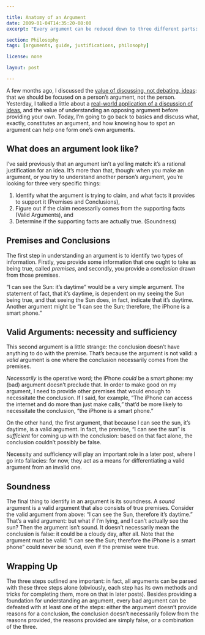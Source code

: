 ```yaml
---

title: Anatomy of an Argument
date: 2009-01-04T14:35:20-08:00
excerpt: "Every argument can be reduced down to three different parts: any argument can be understood or defeated by identifying these parts."

section: Philosophy
tags: [arguments, guide, justifications, philosophy]

license: none

layout: post

---
```


A few months ago, I discussed the [value of discussing, not debating, ideas][1]: that we should be focused on a person’s argument, not the person. Yesterday, I talked a little about a [real-world application of a discussion of ideas][2], and the value of understanding an opposing argument before providing your own. Today, I’m going to go back to basics and discuss what, exactly, constitutes an argument, and how knowing how to spot an argument can help one form one’s own arguments.

## What does an argument look like?

I’ve said previously that an argument isn’t a yelling match: it’s a rational justification for an idea. It’s more than that, though: when you make an argument, or you try to understand another person’s argument, you’re looking for three very specific things:

1. Identify what the argument is trying to claim, and what facts it provides to support it (Premises and Conclusions),
2. Figure out if the claim necessarily comes from the supporting facts (Valid Arguments), and
3. Determine if the supporting facts are actually true. (Soundness)

## Premises and Conclusions

The first step in understanding an argument is to identify two types of information. Firstly, you provide some information that one ought to take as being true, called *premises*, and secondly, you provide a *conclusion* drawn from those premises.

“I can see the Sun: it’s daytime” would be a very simple argument. The statement of fact, that it’s daytime, is dependent on my seeing the Sun being true, and that seeing the Sun does, in fact, indicate that it’s daytime. Another argument might be “I can see the Sun; therefore, the iPhone is a smart phone.”

## Valid Arguments: necessity and sufficiency

This second argument is a little strange: the conclusion doesn’t have anything to do with the premise. That’s because the argument is not valid: a *valid* argument is one where the conclusion necessarily comes from the premises.

*Necessarily* is the operative word; the iPhone *could* be a smart phone: my (bad) argument doesn’t preclude that. In order to make good on my argument, I need to provide other premises that would enough to necessitate the conclusion. If I said, for example, “The iPhone can access the internet and do more than just make calls,” that’d be more likely to necessitate the conclusion, “the iPhone is a smart phone.”

On the other hand, the first argument, that because I can see the sun, it’s daytime, is a valid argument. In fact, the premise, “I can see the sun” is *sufficient* for coming up with the conclusion: based on that fact alone, the conclusion couldn’t possibly be false.

Necessity and sufficiency will play an important role in a later post, where I go into fallacies: for now, they act as a means for differentiating a valid argument from an invalid one.

## Soundness

The final thing to identify in an argument is its soundness. A *sound* argument is a valid argument that also consists of true premises. Consider the valid argument from above: “I can see the Sun, therefore it’s daytime.” That’s a valid argument: but what if I’m lying, and I can’t actually see the sun? Then the argument isn’t sound. It doesn’t necessarily mean the conclusion is false: it could be a cloudy day, after all. Note that the argument must be valid: “I can see the Sun; therefore the iPhone is a smart phone” could never be sound, even if the premise were true.

## Wrapping Up

The three steps outlined are important: in fact, all arguments can be parsed with these three steps alone (obviously, each step has its own methods and tricks for completing them, more on that in later posts). Besides providing a foundation for understanding an argument, every bad argument can be defeated with at least one of the steps: either the argument doesn’t provide reasons for a conclusion, the conclusion doesn’t necessarily follow from the reasons provided, the reasons provided are simply false, or a combination of the three.

[1]: http://marktrapp.com/blog/2008/09/27/argumentation-its-not-just-trolls "Argumentation: it’s not just for trolls"
[2]: http://marktrapp.com/blog/2009/01/03/armchair-entrepeneuring "Armchair Entrepeneuring"
